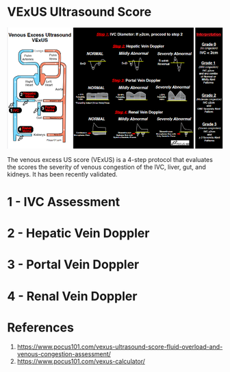 # VExUS Ultrasound Score
![](_attachments/Pasted%20image%2020230206013817.png)

The venous excess US score (VExUS) is a 4-step protocol that evaluates the scores the severity of venous congestion of the IVC, liver, gut, and kidneys. It has been recently validated.

# 1 - IVC Assessment

# 2 - Hepatic Vein Doppler

# 3 - Portal Vein Doppler

# 4 - Renal Vein Doppler

# References
1. https://www.pocus101.com/vexus-ultrasound-score-fluid-overload-and-venous-congestion-assessment/
2. https://www.pocus101.com/vexus-calculator/